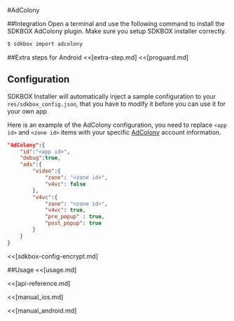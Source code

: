 <!--
Include Base: /Users/jtsm/Chukong-Inc/pr/en/src/adcolony/v3-lua
-->

#AdColony

##Integration
Open a terminal and use the following command to install the SDKBOX AdColony plugin. Make sure you setup SDKBOX installer correctly.
```bash
$ sdkbox import adcolony
```

##Extra steps for Android
<<[extra-step.md]
<<[proguard.md]

## Configuration
SDKBOX Installer will automatically inject a sample configuration to your `res/sdkbox_config.json`, that you have to modify it before you can use it for your own app

Here is an example of the AdColony configuration, you need to replace `<app id>` and `<zone id>` items with your specific [AdColony](https://clients.adcolony.com/login) account information.
```json
"AdColony":{
    "id":"<app id>",
    "debug":true,
    "ads":{
        "video":{
            "zone": "<zone id>",
            "v4vc": false
        },
        "v4vc":{
            "zone": "<zone id>",
            "v4vc": true,
            "pre_popup" : true,
            "post_popup": true
        }
    }
}
```

<<[sdkbox-config-encrypt.md]

##Usage
<<[usage.md]

<<[api-reference.md]

<<[manual_ios.md]

<<[manual_android.md]
